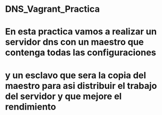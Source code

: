 # DNS_Vagrant_Practica

# En esta practica vamos a realizar un servidor dns con un maestro que contenga todas las configuraciones 
# y un esclavo que sera la copia del maestro para asi distribuir el trabajo del servidor y que mejore el rendimiento

